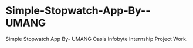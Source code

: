 # Simple-Stopwatch-App-By--UMANG
Simple Stopwatch App By- UMANG
Oasis Infobyte Internship Project Work.
